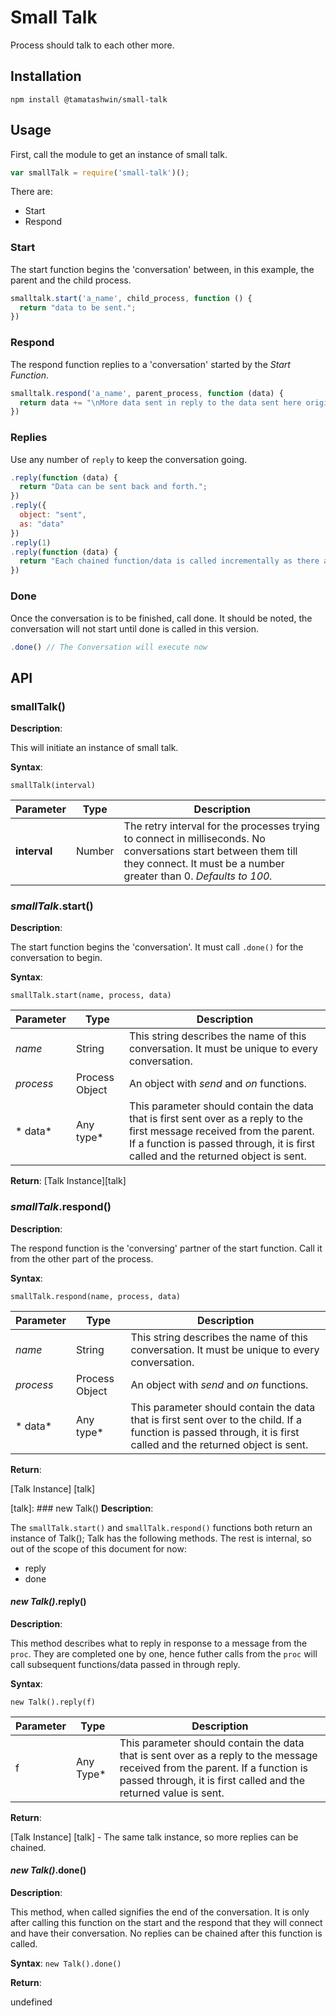 # Small Talk
Process should talk to each other more.

## Installation
`npm install @tamatashwin/small-talk`

## Usage
First, call the module to get an instance of small talk.
```javascript
var smallTalk = require('small-talk')();
```

There are:
* Start
* Respond

### Start
The start function begins the 'conversation' between, in this example, the parent and the child process.
```javascript
smalltalk.start('a_name', child_process, function () {
  return "data to be sent.";
})
```

### Respond
The respond function replies to a 'conversation' started by the *Start Function*.
```javascript
smalltalk.respond('a_name', parent_process, function (data) {
  return data += "\nMore data sent in reply to the data sent here originally.";
})
```

### Replies
Use any number of `reply` to keep the conversation going.
```javascript
.reply(function (data) {
  return "Data can be sent back and forth.";
})
.reply({
  object: "sent",
  as: "data"
})
.reply(1)
.reply(function (data) {
  return "Each chained function/data is called incrementally as there are replies from the parent/child process."
})
```

### Done
Once the conversation is to be finished, call done. It should be noted, the conversation will not start until done is called in this version.
```javascript
.done() // The Conversation will execute now
```

## API
### smallTalk()
**Description**:

This will initiate an instance of small talk.

**Syntax**:

`smallTalk(interval)`

| Parameter | Type | Description |
| --- | --- | --- |
| **interval** | Number | The retry interval for the processes trying to connect in milliseconds. No conversations start between them till they connect. It must be a number greater than 0. *Defaults to 100.* |

### *smallTalk*.start()
**Description**:

The start function begins the 'conversation'. It must call `.done()` for the conversation to begin.

**Syntax**:

`smallTalk.start(name, process, data)`

| Parameter | Type | Description |
| --- | --- | --- |
| *name* | String | This string describes the name of this conversation. It must be unique to every conversation. |
| *process* | Process Object | An object with *send* and *on* functions. |
| * data* | Any type*| This parameter should contain the data that is first sent over as a reply to the first message received from the parent. If a function is passed through, it is first called and the returned object is sent. |

**Return**:
[Talk Instance][talk]

### *smallTalk*.respond()
**Description**:

The respond function is the 'conversing' partner of the start function. Call it from the other part of the process.

**Syntax**:

`smallTalk.respond(name, process, data)`

| Parameter | Type | Description |
| --- | --- | --- |
| *name* | String | This string describes the name of this conversation. It must be unique to every conversation. |
| *process* | Process Object | An object with *send* and *on* functions. |
| * data* | Any type*| This parameter should contain the data that is first sent over to the child. If a function is passed through, it is first called and the returned object is sent. |

**Return**:

[Talk Instance] [talk]

[talk]: ### new Talk()
**Description**:

The `smallTalk.start()` and `smallTalk.respond()` functions both return an instance of Talk();
Talk has the following methods. The rest is internal, so out of the scope of this document for now:
* reply
* done

#### *new Talk()*.reply()
**Description**:

This method describes what to reply in response to a message from the `proc`. They are completed one by one, hence futher calls from the `proc` will call subsequent functions/data passed in through reply.

**Syntax**:

`new Talk().reply(f)`

| Parameter | Type | Description |
| --- | --- | --- |
| f | Any Type* | This parameter should contain the data that is sent over as a reply to the message received from the parent. If a function is passed through, it is first called and the returned value is sent. |

**Return**:

[Talk Instance] [talk] - The same talk instance, so more replies can be chained.

#### *new Talk()*.done()
**Description**:

This method, when called signifies the end of the  conversation. It is only after calling this function on the start and the respond that they will connect and have their conversation. No replies can be chained after this function is called.

**Syntax**:
`new Talk().done()`

**Return**:

undefined

